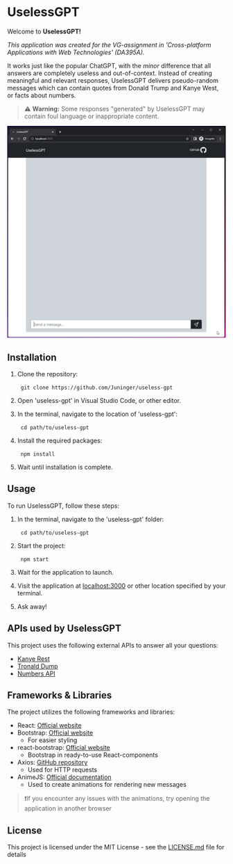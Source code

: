 # UselessGPT

Welcome to **UselessGPT!**

*This application was created for the VG-assignment in 'Cross-platform Applications with Web Technologies' (DA395A).*

It works just like the popular ChatGPT, with the *minor* difference that all answers are completely useless and out-of-context. Instead of creating meaningful and relevant responses, UselessGPT delivers pseudo-random messages which can contain quotes from Donald Trump and Kanye West, or facts about numbers.

> :warning: **Warning:** Some responses "generated" by UselessGPT may contain foul language or inappropriate content.

![Screen recording of UselessGPT](/Screenshots/chatting.gif)

## Installation

1. Clone the repository:

        git clone https://github.com/Juninger/useless-gpt

2. Open 'useless-gpt' in Visual Studio Code, or other editor.

3. In the terminal, navigate to the location of 'useless-gpt':

        cd path/to/useless-gpt

4. Install the required packages:

        npm install

5. Wait until installation is complete.

## Usage

To run UselessGPT, follow these steps:

1. In the terminal, navigate to the 'useless-gpt' folder:

        cd path/to/useless-gpt

2. Start the project:

        npm start

3. Wait for the application to launch.

4. Visit the application at [localhost:3000](http://localhost:3000) or other location specified by your terminal.

5. Ask away!

## APIs used by UselessGPT

This project uses the following external APIs to answer all your questions:

- [Kanye Rest](https://kanye.rest/)
- [Tronald Dump](https://www.tronalddump.io/)
- [Numbers API](http://numbersapi.com/)

## Frameworks & Libraries

The project utilizes the following frameworks and libraries:

- React: [Official website](https://reactjs.org/)
- Bootstrap: [Official website](https://getbootstrap.com/)
  - For easier styling  
- react-bootstrap: [Official website](https://react-bootstrap.github.io/)
  - Bootstrap in ready-to-use React-components  
- Axios: [GitHub repository](https://github.com/axios/axios)
  - Used for HTTP requests
- AnimeJS: [Official documentation](https://animejs.com/documentation/)
  - Used to create animations for rendering new messages
>❗If you encounter any issues with the animations, try opening the application in another browser

## License

This project is licensed under the MIT License - see the [LICENSE.md](LICENSE.md) file for details
